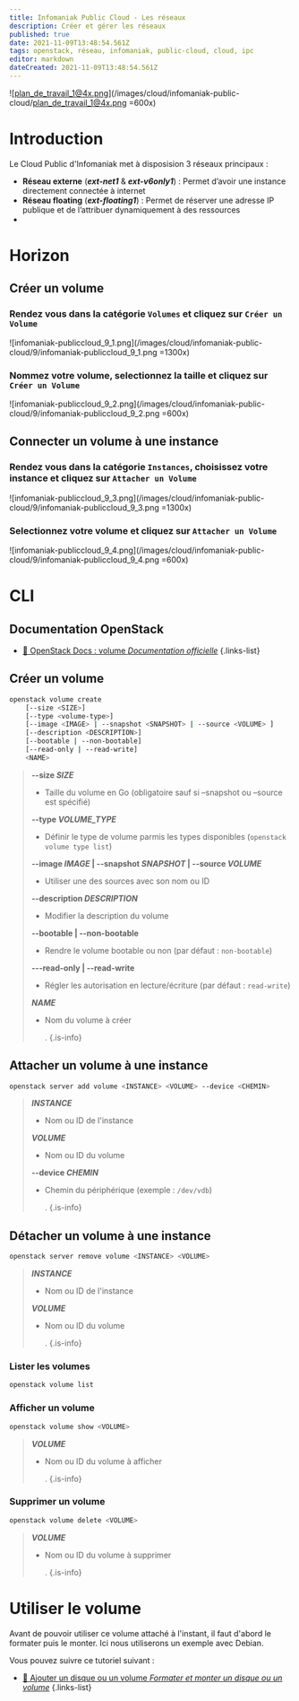 ```yaml
---
title: Infomaniak Public Cloud - Les réseaux
description: Créer et gérer les réseaux
published: true
date: 2021-11-09T13:48:54.561Z
tags: openstack, réseau, infomaniak, public-cloud, cloud, ipc
editor: markdown
dateCreated: 2021-11-09T13:48:54.561Z
---
```


![plan_de_travail_1@4x.png](/images/cloud/infomaniak-public-cloud/plan_de_travail_1@4x.png =600x)

# Introduction
Le Cloud Public d'Infomaniak met à disposision 3 réseaux principaux :
- **Réseau externe** (***ext-net1*** & ***ext-v6only1***) : Permet d’avoir une instance directement connectée à internet
- **Réseau floating** (***ext-floating1***) : Permet de réserver une adresse IP publique et de l’attribuer dynamiquement à des ressources
- 



# Horizon
## Créer un volume
### Rendez vous dans la catégorie `Volumes` et cliquez sur `Créer un Volume`
![infomaniak-publiccloud_9_1.png](/images/cloud/infomaniak-public-cloud/9/infomaniak-publiccloud_9_1.png =1300x)
### Nommez votre volume, selectionnez la taille et cliquez sur `Créer un Volume`
![infomaniak-publiccloud_9_2.png](/images/cloud/infomaniak-public-cloud/9/infomaniak-publiccloud_9_2.png =600x)


## Connecter un volume à une instance
### Rendez vous dans la catégorie `Instances`, choisissez votre instance et cliquez sur `Attacher un Volume`
![infomaniak-publiccloud_9_3.png](/images/cloud/infomaniak-public-cloud/9/infomaniak-publiccloud_9_3.png =1300x)

### Selectionnez votre volume et cliquez sur `Attacher un Volume`
![infomaniak-publiccloud_9_4.png](/images/cloud/infomaniak-public-cloud/9/infomaniak-publiccloud_9_4.png =600x)


# CLI
## Documentation OpenStack
  - [🔗 OpenStack Docs : volume *Documentation officielle*](https://docs.openstack.org/python-openstackclient/xena/cli/command-objects/volume.html)
{.links-list}
## Créer un volume
```bash
openstack volume create
    [--size <SIZE>]
    [--type <volume-type>]
    [--image <IMAGE> | --snapshot <SNAPSHOT> | --source <VOLUME> ]
    [--description <DESCRIPTION>]
    [--bootable | --non-bootable]
    [--read-only | --read-write]
    <NAME>
```
> **--size *SIZE***
> - Taille du volume en Go (obligatoire sauf si –snapshot ou –source est spécifié)
>
> **--type *VOLUME_TYPE***
> - Définir le type de volume parmis les types disponibles (`openstack volume type list`)
>
> **--image *IMAGE* | --snapshot *SNAPSHOT* | --source *VOLUME***
> - Utiliser une des sources avec son nom ou ID
>
> **--description *DESCRIPTION***
> - Modifier la description du volume
>
> **--bootable | --non-bootable**
> - Rendre le volume bootable ou non (par défaut : `non-bootable`)
>
> **---read-only | --read-write**
> - Régler les autorisation en lecture/écriture (par défaut : `read-write`)
>
> ***NAME***
> - Nom du volume à créer
>
> 	.
{.is-info}

## Attacher un volume à une instance
```bash
openstack server add volume <INSTANCE> <VOLUME> --device <CHEMIN>
```
> ***INSTANCE***
> - Nom ou ID de l'instance
>
> ***VOLUME***
> - Nom ou ID du volume
>
> **--device *CHEMIN***
> - Chemin du périphérique (exemple : `/dev/vdb`)
>
> 	.
{.is-info}
## Détacher un volume à une instance
```bash
openstack server remove volume <INSTANCE> <VOLUME>
```
> ***INSTANCE***
> - Nom ou ID de l'instance
>
> ***VOLUME***
> - Nom ou ID du volume
>
> 	.
{.is-info}
### Lister les volumes
```bash
openstack volume list
```
### Afficher un volume
```bash
openstack volume show <VOLUME>
```
> ***VOLUME***
> - Nom ou ID du volume à afficher
>
> 	.
{.is-info}
### Supprimer un volume
```bash
openstack volume delete <VOLUME>
```
> ***VOLUME***
> - Nom ou ID du volume à supprimer
>
> 	.
{.is-info}

# Utiliser le volume
Avant de pouvoir utiliser ce volume attaché à l'instant, il faut d'abord le formater puis le monter. Ici nous utiliserons un exemple avec Debian.

Vous pouvez suivre ce tutoriel suivant :
  - [💾 Ajouter un disque ou un volume *Formater et monter un disque ou un volume*](/Linux/Débutant/Ajout-Disque-Volume)
{.links-list}